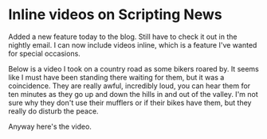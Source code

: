 # Inline videos on Scripting News
Added a new feature today to the blog. Still have to check it out in the nightly email. I can now include videos inline, which is a feature I've wanted for special occasions.

Below is a video I took on a country road as some bikers roared by. It seems like I must have been standing there waiting for them, but it was a coincidence. They are really awful, incredibly loud, you can hear them for ten minutes as they go up and down the hills in and out of the valley. I'm not sure why they don't use their mufflers or if their bikes have them, but they really do disturb the peace. 

Anyway here's the video.

